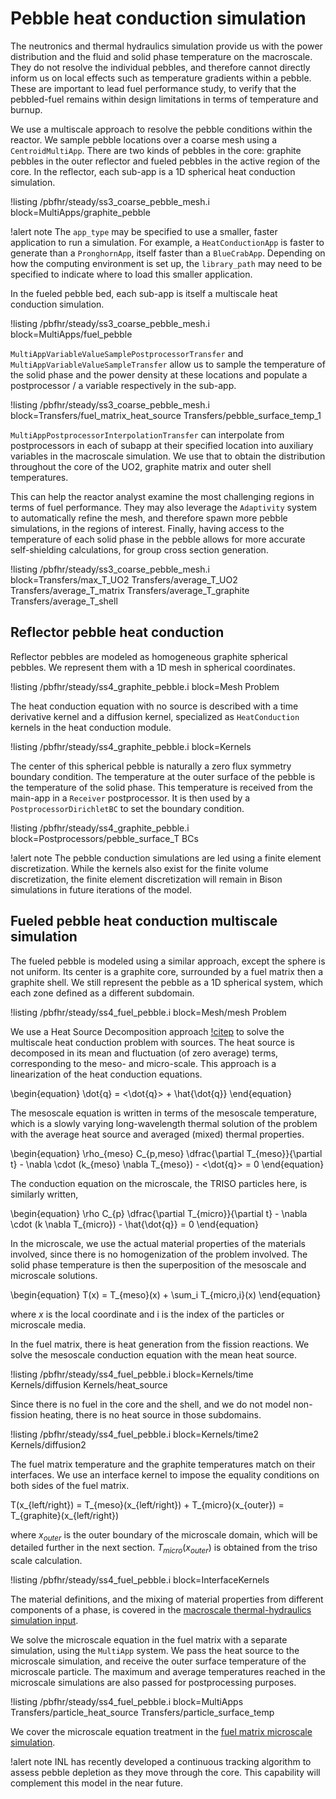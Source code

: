 # Pebble heat conduction simulation

The neutronics and thermal hydraulics simulation provide us with the power distribution and
the fluid and solid phase temperature on the macroscale. They do not resolve the individual pebbles,
and therefore cannot directly inform us on local effects such as temperature gradients within a pebble.
These are important to lead fuel performance study, to verify that the pebbled-fuel remains within
design limitations in terms of temperature and burnup.

We use a multiscale approach to resolve the pebble conditions within the reactor. We sample pebble locations
over a coarse mesh using a `CentroidMultiApp`. There are two kinds of pebbles in the core: graphite pebbles in the
outer reflector and fueled pebbles in the active region of the core.
In the reflector, each sub-app is a 1D spherical heat conduction simulation.

!listing /pbfhr/steady/ss3_coarse_pebble_mesh.i block=MultiApps/graphite_pebble

!alert note
The `app_type` may be specified to use a smaller, faster application to run a simulation. For example, a
`HeatConductionApp` is faster to generate than a `PronghornApp`, itself faster than a `BlueCrabApp`. Depending
on how the computing environment is set up, the `library_path` may need to be specified to indicate where to load
this smaller application.

In the fueled pebble bed, each sub-app is itself a multiscale heat conduction simulation.

!listing /pbfhr/steady/ss3_coarse_pebble_mesh.i block=MultiApps/fuel_pebble

`MultiAppVariableValueSamplePostprocessorTransfer` and `MultiAppVariableValueSampleTransfer` allow us to sample the temperature
of the solid phase and the power density at these locations and populate a postprocessor / a variable respectively in the
sub-app.

!listing /pbfhr/steady/ss3_coarse_pebble_mesh.i block=Transfers/fuel_matrix_heat_source Transfers/pebble_surface_temp_1

`MultiAppPostprocessorInterpolationTransfer` can interpolate from postprocessors in each of subapp at their
specified location into auxiliary variables in the macroscale simulation.
We use that to obtain the distribution throughout the core of the UO2, graphite matrix and outer shell temperatures.

This can help the reactor analyst examine the most challenging regions in terms of fuel
performance. They may also leverage the `Adaptivity` system to automatically refine the mesh, and therefore
spawn more pebble simulations, in the regions of interest. Finally, having access to the temperature of each
solid phase in the pebble allows for more accurate self-shielding calculations, for group cross section
generation.

!listing /pbfhr/steady/ss3_coarse_pebble_mesh.i block=Transfers/max_T_UO2 Transfers/average_T_UO2 Transfers/average_T_matrix Transfers/average_T_graphite Transfers/average_T_shell

## Reflector pebble heat conduction

Reflector pebbles are modeled as homogeneous graphite spherical pebbles. We represent them with
a 1D mesh in spherical coordinates.

!listing /pbfhr/steady/ss4_graphite_pebble.i block=Mesh Problem

The heat conduction equation with no source is described with a time derivative kernel
and a diffusion kernel, specialized as `HeatConduction` kernels in the heat conduction module.

!listing /pbfhr/steady/ss4_graphite_pebble.i block=Kernels

The center of this spherical pebble is naturally a zero flux symmetry boundary condition. The
temperature at the outer surface of the pebble is the temperature of the solid phase. This
temperature is received from the main-app in a `Receiver` postprocessor. It is then used by a
`PostprocessorDirichletBC` to set the boundary condition.

!listing /pbfhr/steady/ss4_graphite_pebble.i block=Postprocessors/pebble_surface_T BCs

!alert note
The pebble conduction simulations are led using a finite element discretization. While the kernels
also exist for the finite volume discretization, the finite element discretization will remain in
Bison simulations in future iterations of the model.

## Fueled pebble heat conduction multiscale simulation

The fueled pebble is modeled using a similar approach, except the sphere is not uniform.
Its center is a graphite core, surrounded by a fuel matrix then a graphite shell. We still represent
the pebble as a 1D spherical system, which each zone defined as a different subdomain.

!listing /pbfhr/steady/ss4_fuel_pebble.i block=Mesh/mesh Problem

We use a Heat Source Decomposition approach [!citep](Novak2021) to solve the multiscale heat conduction
problem with sources. The heat source is decomposed in its mean and fluctuation (of zero average) terms, corresponding to
the meso- and micro-scale. This approach is a linearization of the heat conduction equations.

\begin{equation}
\dot{q} = <\dot{q}> + \hat{\dot{q}}
\end{equation}

The mesoscale equation is written in terms of the mesoscale temperature, which is a slowly varying
long-wavelength thermal solution of the problem with the average heat source and averaged (mixed)
thermal properties.

\begin{equation}
\rho_{meso} C_{p,meso} \dfrac{\partial T_{meso}}{\partial t} - \nabla \cdot (k_{meso} \nabla T_{meso}) - <\dot{q}> = 0
\end{equation}

The conduction equation on the microscale, the TRISO particles here, is similarly written,

\begin{equation}
\rho C_{p} \dfrac{\partial T_{micro}}{\partial t} - \nabla \cdot (k \nabla T_{micro}) - \hat{\dot{q}} = 0
\end{equation}

In the microscale, we use the actual material properties of the materials involved, since there is
no homogenization of the problem involved.
The solid phase temperature is then the superposition of the mesoscale and microscale solutions.

\begin{equation}
T(x) = T_{meso}(x) + \sum_i T_{micro,i}(x)
\end{equation}

where $x$ is the local coordinate and i is the index of the particles or microscale media.

In the fuel matrix, there is heat generation from the fission reactions. We solve the mesoscale conduction equation with the mean heat source.

!listing /pbfhr/steady/ss4_fuel_pebble.i block=Kernels/time Kernels/diffusion Kernels/heat_source

Since there is no fuel in the core and the shell, and we do not model non-fission heating, there is
no heat source in those subdomains.

!listing /pbfhr/steady/ss4_fuel_pebble.i block=Kernels/time2 Kernels/diffusion2

The fuel matrix temperature and the graphite temperatures match on their interfaces. We use an interface kernel to impose the equality conditions on both sides of the fuel matrix.

T(x_{left/right}) = T_{meso}(x_{left/right}) + T_{micro}(x_{outer}) = T_{graphite}(x_{left/right})

where $x_{outer}$ is the outer boundary of the microscale domain, which will be detailed further in the next section. $T_{micro}(x_{outer})$ is obtained from the triso scale calculation.

!listing /pbfhr/steady/ss4_fuel_pebble.i block=InterfaceKernels

The material definitions, and the mixing of material properties from different components of a phase,
is covered in the [macroscale thermal-hydraulics simulation input](pbfhr/steady/pronghorn.md).

We solve the microscale equation in the fuel matrix with a separate simulation, using the
`MultiApp` system. We pass the heat source to the microscale simulation, and receive the outer
surface temperature of the microscale particle. The maximum and average temperatures reached in
the microscale simulations are also passed for postprocessing purposes.

!listing /pbfhr/steady/ss4_fuel_pebble.i block=MultiApps Transfers/particle_heat_source Transfers/particle_surface_temp

We cover the microscale equation treatment in the [fuel matrix microscale simulation](pbfhr/steady/triso.md).

!alert note
INL has recently developed a continuous tracking algorithm to assess
pebble depletion as they move through the core. This capability will complement
this model in the near future.
